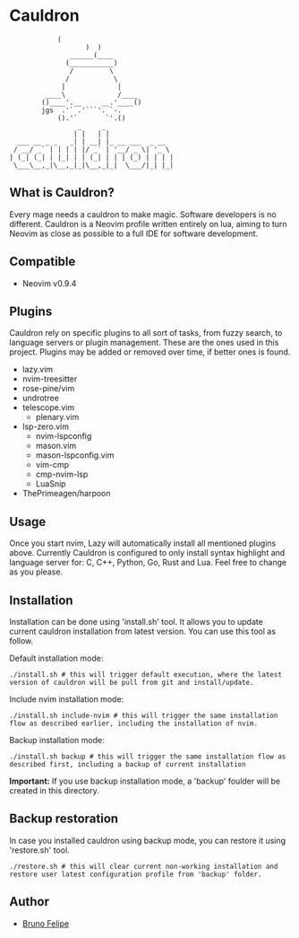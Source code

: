 # Cauldron


			    (
	                   )  )
	               ______(____
	              (___________)
	               /         \
	              /           \
	             |             |				
	         ____\             /____
	        ()____'.__     __.'____()
	        jgs  .'` .'```'. `-.
	            ().'`       `'.()
                     _     _                 
                    | |   | |                
      ___ __ _ _   _| | __| |_ __ ___  _ __  
     / __/ _` | | | | |/ _` | '__/ _ \| '_ \ 
    | (_| (_| | |_| | | (_| | | | (_) | | | |
     \___\__,_|\__,_|_|\__,_|_|  \___/|_| |_|


## What is Cauldron?

Every mage needs a cauldron to make magic. Software developers is no different.
Cauldron is a Neovim profile written entirely on lua, aiming to turn Neovim as close as possible to a full IDE for software development.

## Compatible

- Neovim v0.9.4

## Plugins

Cauldron rely on specific plugins to all sort of tasks, from fuzzy search, to language servers or plugin management.
These are the ones used in this project. Plugins may be added or removed over time, if better ones is found.

 - lazy.vim
 - nvim-treesitter
 - rose-pine/vim
 - undrotree
 - telescope.vim
	 - plenary.vim
- lsp-zero.vim
	- nvim-lspconfig
	- mason.vim
	- mason-lspconfig.vim
	- vim-cmp
	- cmp-nvim-lsp
	- LuaSnip
- ThePrimeagen/harpoon

## Usage

Once you start nvim, Lazy will automatically install all mentioned plugins above.
Currently Cauldron is configured to only install syntax highlight and language server for: C, C++, Python, Go, Rust and Lua.
Feel free to change as you please.

## Installation

Installation can be done using 'install.sh' tool. It allows you to update current cauldron installation from latest version.
You can use this tool as follow.

Default installation mode:

	./install.sh # this will trigger default execution, where the latest version of cauldron will be pull from git and install/update.

Include nvim installation mode:

	./install.sh include-nvim # this will trigger the same installation flow as described earlier, including the installation of nvim.

Backup installation mode:

	./install.sh backup # this will trigger the same installation flow as described first, including a backup of current installation

**Important:** If you use backup installation mode, a 'backup' foulder will be created in this directory.

## Backup restoration

In case you installed cauldron using backup mode, you can restore it using 'restore.sh' tool.

	./restore.sh # this will clear current non-working installation and restore user latest configuration profile from 'backup' folder.

## Author
- [Bruno Felipe](https://gitlab.com/bfelipe)
